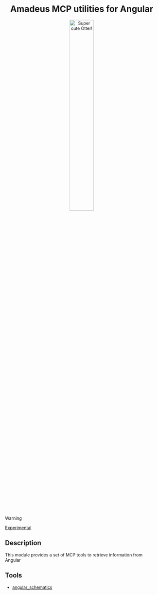 <h1 align="center">Amadeus MCP utilities for Angular</h1>
<p align="center">
  <img src="https://raw.githubusercontent.com/AmadeusITGroup/otter/main/assets/logo/otter.png" alt="Super cute Otter!" width="40%"/>
</p>

<br />
<br />

> [!WARNING]
> [Experimental](https://github.com/AmadeusITGroup/otter/blob/main/README.md#experimental)

## Description

This module provides a set of MCP tools to retrieve information from Angular

## Tools

- [angular_schematics](https://github.com/AmadeusITGroup/otter/blob/main/packages/@ama-mcp/angular/src/angular-schematics/README.md)
